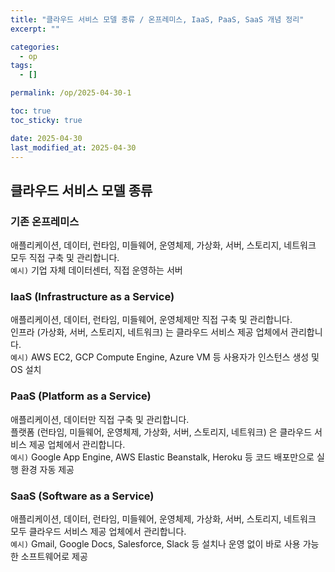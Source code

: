 ```yaml
---
title: "클라우드 서비스 모델 종류 / 온프레미스, IaaS, PaaS, SaaS 개념 정리"
excerpt: ""

categories:
  - op
tags:
  - []

permalink: /op/2025-04-30-1

toc: true
toc_sticky: true

date: 2025-04-30
last_modified_at: 2025-04-30
---
```


## 클라우드 서비스 모델 종류

### 기존 온프레미스
애플리케이션, 데이터, 런타임, 미들웨어, 운영체제, 가상화, 서버, 스토리지, 네트워크 모두 직접 구축 및 관리합니다.  
`예시)` 기업 자체 데이터센터, 직접 운영하는 서버

### IaaS (Infrastructure as a Service)
애플리케이션, 데이터, 런타임, 미들웨어, 운영체제만 직접 구축 및 관리합니다.  
인프라 (가상화, 서버, 스토리지, 네트워크) 는 클라우드 서비스 제공 업체에서 관리합니다.  
`예시)` AWS EC2, GCP Compute Engine, Azure VM 등 사용자가 인스턴스 생성 및 OS 설치

### PaaS (Platform as a Service)
애플리케이션, 데이터만 직접 구축 및 관리합니다.  
플랫폼 (런타임, 미들웨어, 운영체제, 가상화, 서버, 스토리지, 네트워크) 은 클라우드 서비스 제공 업체에서 관리합니다.  
`예시)` Google App Engine, AWS Elastic Beanstalk, Heroku 등 코드 배포만으로 실행 환경 자동 제공

### SaaS (Software as a Service)
애플리케이션, 데이터, 런타임, 미들웨어, 운영체제, 가상화, 서버, 스토리지, 네트워크 모두 클라우드 서비스 제공 업체에서 관리합니다.  
`예시)` Gmail, Google Docs, Salesforce, Slack 등 설치나 운영 없이 바로 사용 가능한 소프트웨어로 제공
